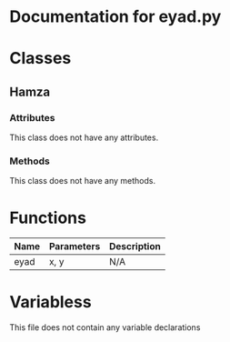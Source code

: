 
# Documentation for eyad.py
# Classes

## Hamza
### Attributes

This class does not have any attributes.

### Methods

This class does not have any methods.

# Functions

| Name     | Parameters   | Description   |
| -------- | ------- |------- |
|eyad|x, y| N/A|
# Variabless
This file does not contain any variable declarations
